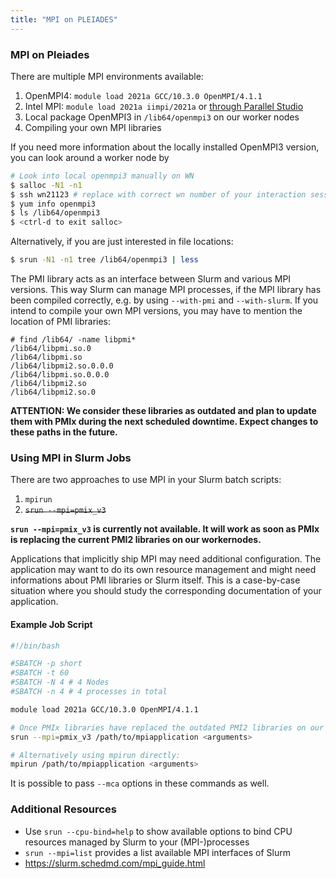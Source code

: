 ```yaml
---
title: "MPI on PLEIADES"
---
```



### MPI on Pleiades
There are multiple MPI environments available:
1. OpenMPI4: `module load 2021a GCC/10.3.0 OpenMPI/4.1.1`
1. Intel MPI: `module load 2021a iimpi/2021a` or [through Parallel Studio](software/intel)
1. Local package OpenMPI3 in `/lib64/openmpi3` on our worker nodes
1. Compiling your own MPI libraries

If you need more information about the locally installed OpenMPI3 version, you can look around a worker node by
```bash
# Look into local openmpi3 manually on WN
$ salloc -N1 -n1
$ ssh wn21123 # replace with correct wn number of your interaction session
$ yum info openmpi3
$ ls /lib64/openmpi3
$ <ctrl-d to exit salloc>
```

Alternatively, if you are just interested in file locations:
```bash
$ srun -N1 -n1 tree /lib64/openmpi3 | less
```

The PMI library acts as an interface between Slurm and various MPI versions.
This way Slurm can manage MPI processes, if the MPI library has been compiled correctly, e.g. by using `--with-pmi` and `--with-slurm`.
If you intend to compile your own MPI versions, you may have to mention the location of PMI libraries:
```
# find /lib64/ -name libpmi*
/lib64/libpmi.so.0
/lib64/libpmi.so
/lib64/libpmi2.so.0.0.0
/lib64/libpmi.so.0.0.0
/lib64/libpmi2.so
/lib64/libpmi2.so.0
```

**ATTENTION: We consider these libraries as outdated and plan to update them with PMIx during the next scheduled downtime.
Expect changes to these paths in the future.**


###  Using MPI in Slurm Jobs
There are two approaches to use MPI in your Slurm batch scripts:
1. `mpirun`
2. ~~`srun --mpi=pmix_v3`~~

**`srun --mpi=pmix_v3` is currently not available. It will work as soon as PMIx is replacing the current PMI2 libraries on our workernodes.**

Applications that implicitly ship MPI may need additional configuration.
The application may want to do its own resource management and might need informations about PMI libraries or Slurm itself.
This is a case-by-case situation where you should study the corresponding documentation of your application.


#### Example Job Script
```bash
#!/bin/bash

#SBATCH -p short
#SBATCH -t 60
#SBATCH -N 4 # 4 Nodes
#SBATCH -n 4 # 4 processes in total

module load 2021a GCC/10.3.0 OpenMPI/4.1.1

# Once PMIx libraries have replaced the outdated PMI2 libraries on our workernodes:
srun --mpi=pmix_v3 /path/to/mpiapplication <arguments>

# Alternatively using mpirun directly:
mpirun /path/to/mpiapplication <arguments>
```

It is possible to pass `--mca` options in these commands as well.


### Additional Resources
- Use `srun --cpu-bind=help` to show available options to bind CPU resources managed by Slurm to your (MPI-)processes
- `srun --mpi=list` provides a list available MPI interfaces of Slurm
- https://slurm.schedmd.com/mpi_guide.html
